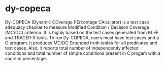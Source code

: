 # dy-copeca
Dy-COPECA (Dynamic COverage PErcentage CAlculator) is a test case adequacy checker to measure Modified Condition / Decision Coverage (MC/DC) criterion. It is highly based on the test cases generated from KLEE and TRACER-X tools. To run Dy-COPECA, users must have test cases and a C program. It produces MC/DC Extended truth tables for all predicates and test cases. Also, it reports total number of independently affected conditions and total number of simple conditions present in C progam with a socre in percentage. 
